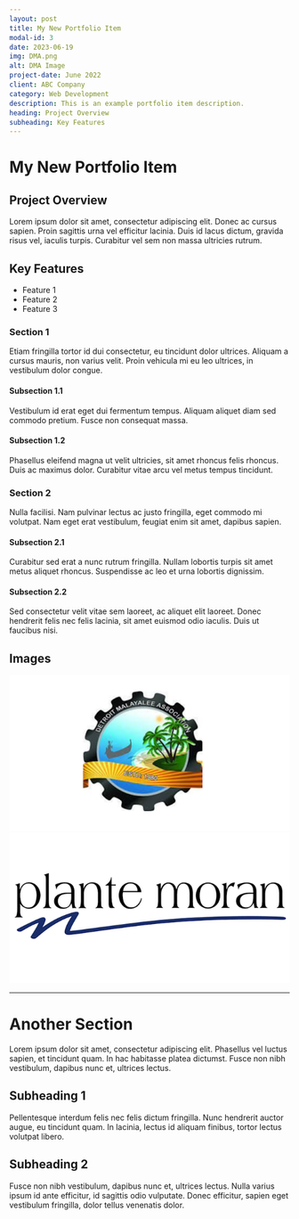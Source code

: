 ```yaml
---
layout: post
title: My New Portfolio Item
modal-id: 3
date: 2023-06-19
img: DMA.png
alt: DMA Image
project-date: June 2022
client: ABC Company
category: Web Development
description: This is an example portfolio item description.
heading: Project Overview
subheading: Key Features
---
```


# My New Portfolio Item

## Project Overview
Lorem ipsum dolor sit amet, consectetur adipiscing elit. Donec ac cursus sapien. Proin sagittis urna vel efficitur lacinia. Duis id lacus dictum, gravida risus vel, iaculis turpis. Curabitur vel sem non massa ultricies rutrum.

## Key Features
- Feature 1
- Feature 2
- Feature 3

### Section 1
Etiam fringilla tortor id dui consectetur, eu tincidunt dolor ultrices. Aliquam a cursus mauris, non varius velit. Proin vehicula mi eu leo ultrices, in vestibulum dolor congue.

#### Subsection 1.1
Vestibulum id erat eget dui fermentum tempus. Aliquam aliquet diam sed commodo pretium. Fusce non consequat massa.

#### Subsection 1.2
Phasellus eleifend magna ut velit ultricies, sit amet rhoncus felis rhoncus. Duis ac maximus dolor. Curabitur vitae arcu vel metus tempus tincidunt.

### Section 2
Nulla facilisi. Nam pulvinar lectus ac justo fringilla, eget commodo mi volutpat. Nam eget erat vestibulum, feugiat enim sit amet, dapibus sapien.

#### Subsection 2.1
Curabitur sed erat a nunc rutrum fringilla. Nullam lobortis turpis sit amet metus aliquet rhoncus. Suspendisse ac leo et urna lobortis dignissim.

#### Subsection 2.2
Sed consectetur velit vitae sem laoreet, ac aliquet elit laoreet. Donec hendrerit felis nec felis lacinia, sit amet euismod odio iaculis. Duis ut faucibus nisi.

## Images
![DMA Image](img/portfolio/DMA.png)
![Moran Image](img/portfolio/Moran.png)

---

# Another Section
Lorem ipsum dolor sit amet, consectetur adipiscing elit. Phasellus vel luctus sapien, et tincidunt quam. In hac habitasse platea dictumst. Fusce non nibh vestibulum, dapibus nunc et, ultrices lectus.

## Subheading 1
Pellentesque interdum felis nec felis dictum fringilla. Nunc hendrerit auctor augue, eu tincidunt quam. In lacinia, lectus id aliquam finibus, tortor lectus volutpat libero.

## Subheading 2
Fusce non nibh vestibulum, dapibus nunc et, ultrices lectus. Nulla varius ipsum id ante efficitur, id sagittis odio vulputate. Donec efficitur, sapien eget vestibulum fringilla, dolor tellus venenatis dolor.

